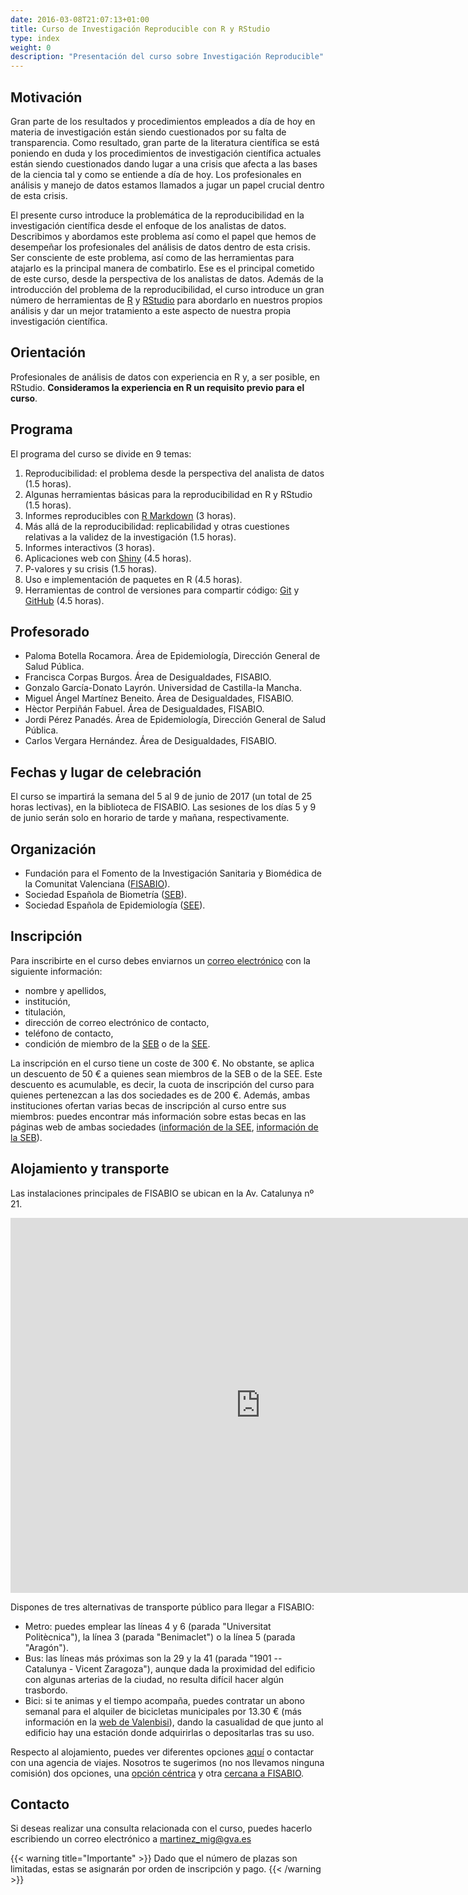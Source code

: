 ```yaml
---
date: 2016-03-08T21:07:13+01:00
title: Curso de Investigación Reproducible con R y RStudio
type: index
weight: 0
description: "Presentación del curso sobre Investigación Reproducible"
---
```


## Motivación
Gran parte de los resultados y procedimientos empleados a día de hoy en materia de investigación están siendo cuestionados por su falta de transparencia. Como resultado, gran parte de la literatura científica se está poniendo en duda y los procedimientos de investigación científica actuales están siendo cuestionados dando lugar a una crisis que afecta a las bases de la ciencia tal y como se entiende a día de hoy. Los profesionales en análisis y manejo de datos estamos llamados a jugar un papel crucial dentro de esta crisis.

El presente curso introduce la problemática de la reproducibilidad en la investigación científica desde el enfoque de los analistas de datos. Describimos y abordamos este problema así como el papel que hemos de desempeñar los profesionales del análisis de datos dentro de esta crisis. Ser consciente de este problema, así como de las herramientas para atajarlo es la principal manera de combatirlo. Ese es el principal cometido de este curso, desde la perspectiva de los analistas de datos. Además de la introducción del problema de la reproducibilidad, el curso introduce un gran número de herramientas de [R](https://www.r-project.org/) y [RStudio](https://www.rstudio.com/) para abordarlo en nuestros propios análisis y dar un mejor tratamiento a este aspecto de nuestra propia investigación científica.


## Orientación
Profesionales de análisis de datos con experiencia en R y, a ser posible, en RStudio. **Consideramos la experiencia en R un requisito previo para el curso**.

## Programa
El programa del curso se divide en 9 temas:

1. Reproducibilidad: el problema desde la perspectiva del analista de datos (1.5 horas).
2. Algunas herramientas básicas para la reproducibilidad en R y RStudio (1.5 horas).
3. Informes reproducibles con [R Markdown](http://rmarkdown.rstudio.com/) (3 horas).
4. Más allá de la reproducibilidad: replicabilidad y otras cuestiones relativas a la validez de la investigación  (1.5 horas).
5. Informes interactivos (3 horas).
6. Aplicaciones web con [Shiny](http://shiny.rstudio.com/)  (4.5 horas).
7. P-valores y su crisis (1.5 horas).
8. Uso e implementación de paquetes en R (4.5 horas).
9. Herramientas de control de versiones para compartir código: [Git](https://git-scm.com/) y [GitHub](https://github.com/) (4.5 horas).

## Profesorado

- Paloma Botella Rocamora. Área de Epidemiología, Dirección General de Salud Pública.
- Francisca Corpas Burgos. Área de Desigualdades, FISABIO.
- Gonzalo García-Donato Layrón. Universidad de Castilla-la Mancha.
- Miguel Ángel Martínez Beneito. Área de Desigualdades, FISABIO.
- Hèctor Perpiñán Fabuel. Área de Desigualdades, FISABIO.
- Jordi Pérez Panadés.  Área de Epidemiología, Dirección General de Salud Pública.
- Carlos Vergara Hernández. Área de Desigualdades, FISABIO.

## Fechas y lugar de celebración
El curso se impartirá la semana del 5 al 9 de junio de 2017 (un total de 25 horas lectivas), en la biblioteca de FISABIO. Las sesiones de los días 5 y 9 de junio serán solo en horario de tarde y mañana, respectivamente.

## Organización

- Fundación para el Fomento de la Investigación Sanitaria y Biomédica de la Comunitat Valenciana ([FISABIO](http://fisabio.san.gva.es/)).
- Sociedad Española de Biometría ([SEB](http://www.biometricsociety.net/)).
- Sociedad Española de Epidemiología ([SEE](http://www.seepidemiologia.es/)).

## Inscripción
Para inscribirte en el curso debes enviarnos un [correo electrónico](mailto:formacion_fisabio@gva.es) con la siguiente información:

- nombre y apellidos,
- institución,
- titulación,
- dirección de correo electrónico de contacto,
- teléfono de contacto,
- condición de miembro de la [SEB](http://www.biometricsociety.net/) o de la [SEE](http://www.seepidemiologia.es/).

La inscripción en el curso tiene un coste de 300 €. No obstante, se aplica un descuento de 50 € a quienes sean miembros de la SEB o de la SEE. Este descuento es acumulable, es decir, la cuota de inscripción del curso para quienes pertenezcan a las dos sociedades es de 200 €. Además, ambas instituciones ofertan varias becas de inscripción al curso entre sus miembros: puedes encontrar más información sobre estas becas en las páginas web de ambas sociedades ([información de la SEE](http://www.seepidemiologia.es/ver_noticia.php?idn=702), [información de la SEB](http://www.biometricsociety.net/2017/04/04/curso-investigacion-reproducible-con-r-y-r-studio/)).

## Alojamiento y transporte
Las instalaciones principales de FISABIO se ubican en la Av. Catalunya nº 21.

<iframe src="https://www.google.com/maps/embed?pb=!1m18!1m12!1m3!1d1539.7398934127164!2d-0.35372997178925647!3d39.48107953726467!2m3!1f0!2f0!3f0!3m2!1i1024!2i768!4f13.1!3m3!1m2!1s0xd60489ed0e14e31%3A0xb3fb664513c04fee!2sAv.+de+Catalunya%2C+21%2C+46020+Val%C3%A8ncia%2C+Valencia!5e0!3m2!1ses!2ses!4v1491914482988" width="800" height="600" align="center" frameborder="0" style="border:0" allowfullscreen></iframe>

Dispones de tres alternativas de transporte público para llegar a FISABIO:

- Metro: puedes emplear las líneas 4 y 6 (parada "Universitat Politècnica"), la línea 3 (parada "Benimaclet") o la línea 5 (parada "Aragón").
- Bus: las líneas más próximas son la 29 y la 41 (parada "1901 -- Catalunya - Vicent Zaragoza"), aunque dada la proximidad del edificio con algunas arterias de la ciudad, no resulta difícil hacer algún trasbordo.
- Bici: si te animas y el tiempo acompaña, puedes contratar un abono semanal para el alquiler de bicicletas municipales por 13.30 €  (más información en la [web de Valenbisi](http://cas.valenbisi.es/Abona-t-a-Valenbisi/Abonat-setmanal)), dando la casualidad de que junto al edificio hay una estación donde adquirirlas o depositarlas tras su uso.

Respecto al alojamiento, puedes ver diferentes opciones [aquí](http://shop.visitvalencia.com/es/alojamiento) o contactar con una agencia de viajes. Nosotros te sugerimos (no nos llevamos ninguna comisión) dos opciones, una [opción céntrica](http://www.dingdongplaces.com/en/hostels-valencia/) y otra [cercana a FISABIO](http://www.hotelolympiauniversidades.com/).

## Contacto
Si deseas realizar una consulta relacionada con el curso, puedes hacerlo escribiendo un correo electrónico a [martinez_mig@gva.es](mailto:martinez_mig@gva.es)

{{< warning title="Importante" >}}
Dado que el número de plazas son limitadas, estas se asignarán por orden de inscripción y pago.
{{< /warning >}}
